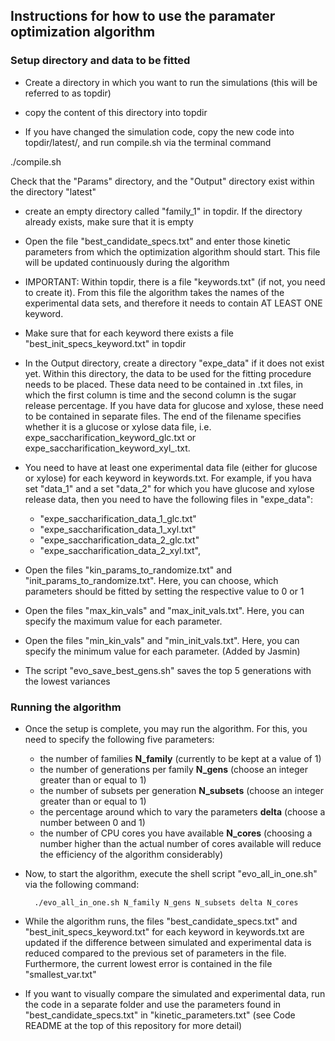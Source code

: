 

## Instructions for how to use the paramater optimization algorithm


### Setup directory and data to be fitted

- Create a directory in which you want to run the simulations (this will be referred to as topdir)

- copy the content of this directory into topdir

- If you have changed the simulation code, copy the new code into topdir/latest/, and run compile.sh via the terminal command

./compile.sh

Check that the "Params" directory, and the "Output" directory exist within the directory "latest"

- create an empty directory called "family_1" in topdir. If the directory already exists, make sure that it is empty

- Open the file "best_candidate_specs.txt" and enter those kinetic parameters from which the optimization algorithm should start. This file will be updated continuously during the algorithm

- IMPORTANT: Within topdir, there is a file "keywords.txt" (if not, you need to create it). From this file the algorithm takes
the names of the experimental data sets, and therefore it needs to contain AT LEAST ONE keyword.

- Make sure that for each keyword there exists a file "best_init_specs_keyword.txt" in topdir

- In the Output directory, create a directory "expe_data" if it does not exist yet. Within this directory,
 the data to be used for the fitting procedure needs to be placed.
 These data need to be contained in .txt files,
 in which the first column is time and the second column is the sugar release percentage.
 If you have data for glucose and xylose, these need to be contained in separate files.
 The end of the filename specifies whether it is a glucose or xylose data file, i.e. expe_saccharification_keyword_glc.txt or expe_saccharification_keyword_xyl_.txt.

- You need to have at least one experimental data file (either for glucose or xylose) for each keyword in keywords.txt. For example, if you hava set "data_1"
 and a set "data_2" for which you have glucose and xylose release data, then you need to have the following files in "expe_data":
     - "expe_saccharification_data_1_glc.txt" 
     - "expe_saccharification_data_1_xyl.txt"
     - "expe_saccharification_data_2_glc.txt"
     - "expe_saccharification_data_2_xyl.txt", 

- Open the files "kin_params_to_randomize.txt" and "init_params_to_randomize.txt". Here, you can choose, which parameters should be fitted by setting the respective value to 0 or 1

- Open the files "max_kin_vals" and "max_init_vals.txt". Here, you can specify the maximum value for each parameter.

- Open the files "min_kin_vals" and "min_init_vals.txt". Here, you can specify the minimum value for each parameter. (Added by Jasmin)

- The script "evo_save_best_gens.sh" saves the top 5 generations with the lowest variances

### Running the algorithm

- Once the setup is complete, you may run the algorithm. For this, you need to specify the following five parameters:

    - the number of families **N_family** (currently to be kept at a value of 1)
    - the number of generations per family **N_gens** (choose an integer greater than or equal to 1)
    - the number of subsets per generation **N_subsets** (choose an integer greater than or equal to 1)
    - the percentage around which to vary the parameters **delta** (choose a number between 0 and 1)
    - the number of CPU cores you have available **N_cores** (choosing a number higher than the actual number of cores available will reduce the efficiency of the algorithm considerably)

- Now, to start the algorithm, execute the shell script "evo_all_in_one.sh" via the following command:

        ./evo_all_in_one.sh N_family N_gens N_subsets delta N_cores

- While the algorithm runs, the files "best_candidate_specs.txt" and "best_init_specs_keyword.txt" for each keyword in keywords.txt are updated if the difference between simulated and experimental data is reduced compared to the previous set of parameters in the file. Furthermore, the current lowest error is contained in the file "smallest_var.txt"

- If you want to visually compare the simulated and experimental data, run the code in a separate folder and use the parameters found in "best_candidate_specs.txt" in "kinetic_parameters.txt" (see Code README at the top of this repository for more detail)